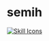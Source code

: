 <h1 align="center">semih</h1>

<div align="center">
  <a href="https://skillicons.dev/icons?i=javascript,typescript,golang,python,docker,nodejs,postgres,aws,redis,rabbitmq&perline=6">
    <img src="https://skillicons.dev/icons?i=javascript,typescript,golang,python,expressjs,nest,docker,nodejs,postgres,aws,redis,rabbitmq&perline=6" alt="Skill Icons">
  </a>
</div>

<br>
